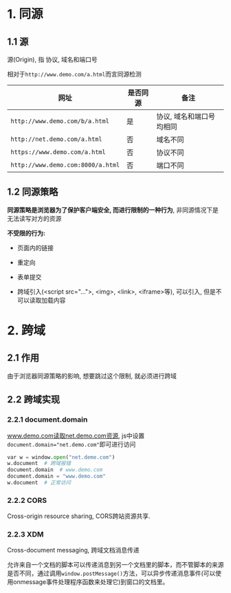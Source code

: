 # 1. 同源

## 1.1 源

源(Origin), 指  协议, 域名和端口号

相对于`http://www.demo.com/a.html`而言同源检测

| 网址                              | 是否同源 | 备注                     |
| --------------------------------- | -------- | ------------------------ |
| `http://www.demo.com/b/a.html`    | 是       | 协议, 域名和端口号均相同 |
| `http://net.demo.com/a.html`      | 否       | 域名不同                 |
| `https://www.demo.com/a.html`     | 否       | 协议不同                 |
| `http://www.demo.com:8000/a.html` | 否       | 端口不同                 |

## 1.2 同源策略

**同源策略是浏览器为了保护客户端安全, 而进行限制的一种行为**, 非同源情况下是无法读写对方的资源

**不受限的行为:**

* 页面内的链接

* 重定向

* 表单提交
* 跨域引入(\<script src="...">,  \<img>, \<link>, \<iframe>等), 可以引入, 但是不可以读取加载内容

# 2. 跨域

## 2.1 作用

由于浏览器同源策略的影响, 想要跳过这个限制, 就必须进行跨域

## 2.2 跨域实现

### 2.2.1 document.domain

www.demo.com读取net.demo.com资源, js中设置`document.domain="net.demo.com"`即可进行访问

```python
var w = window.open("net.deme.com")
w.document  # 跨域报错
document.domain  # www.demo.com
document.domain = "www.demo.com"
w.document  # 正常访问
```

### 2.2.2 CORS

Cross-origin resource sharing, CORS跨站资源共享.



### 2.2.3 XDM

Cross-document messaging, 跨域文档消息传递

允许来自一个文档的脚本可以传递消息到另一个文档里的脚本，而不管脚本的来源是否不同，通过调用`window.postMessage()`方法，可以异步传递消息事件(可以使用onmessage事件处理程序函数来处理它)到窗口的文档里。



